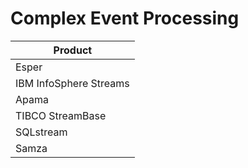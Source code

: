 # Complex Event Processing

| Product |
|----|
| Esper |
| IBM InfoSphere Streams |
| Apama |
| TIBCO StreamBase |
| SQLstream |
| Samza |
